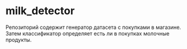 # milk_detector

Репозиторий содержит генератор датасета с покупками в магазине.
Затем классификатор определяет есть ли в покупках молочные продукты.
